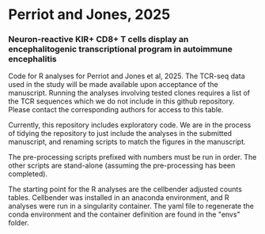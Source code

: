 # Perriot and Jones, 2025
### Neuron-reactive KIR+ CD8+ T cells display an encephalitogenic transcriptional program in autoimmune encephalitis

Code for R analyses for Perriot and Jones et al, 2025.  The TCR-seq data used in the study will be made available upon acceptance of the manuscript.  Running the analyses involving tested clones requires a list of the TCR sequences which we do not include in this github repository.  Please contact the corresponding authors for access to this table.  

Currently, this repository includes exploratory code.  We are in the process of 
tidying the repository to just include the analyses in the submitted manuscript,
and renaming scripts to match the figures in the manuscript. 

The pre-processing scripts prefixed with numbers must be run in order.  The 
other scripts are stand-alone (assuming the pre-processing has been completed).

The starting point for the R analyses are the cellbender adjusted counts tables.
Cellbender was installed in an anaconda environment, and R analyses were run in
a singularity container.  The yaml file to regenerate the conda environment and
the container definition are found in the "envs" folder.  
